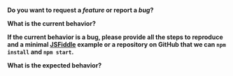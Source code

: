 <!--
  Thanks for participating in this project!
  Please:
    - make sure you are using the latest version of the library.
    - do at least one GitHub search in current issues, maybe your question is already here
-->

**Do you want to request a _feature_ or report a _bug_?**

**What is the current behavior?**

**If the current behavior is a bug, please provide all the steps to reproduce and a minimal [JSFiddle](https://jsfiddle.net/) example or a repository on GitHub that we can `npm install` and `npm start`.**

**What is the expected behavior?**

